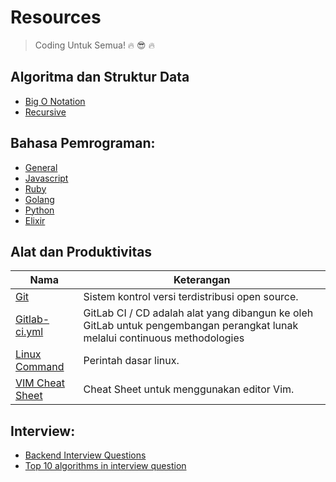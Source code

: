 # Resources

>  Coding Untuk Semua! :fire: :sunglasses: :fire:

## Algoritma dan Struktur Data
* [Big O Notation](https://github.com/ervinismu/everyone-write-code/blob/master/Algorithms/bigoNotation.md)
* [Recursive](https://github.com/ervinismu/coding-untuk-semua/blob/master/Algorithms/recursion.md)

## Bahasa Pemrograman:
*  [General](https://github.com/ervinismu/everyone-write-code/blob/master/general.md)
*  [Javascript](https://github.com/ervinismu/everyone-write-code/blob/master/javascript.md)
*  [Ruby](https://github.com/ervinismu/everyone-write-code/blob/master/ruby.md)
*  [Golang](https://github.com/ervinismu/everyone-write-code/blob/master/golang.md)
*  [Python](https://github.com/ervinismu/everyone-write-code/blob/master/python.md)
*  [Elixir](https://github.com/ervinismu/everyone-write-code/blob/master/elixir.md)

## Alat dan Produktivitas

| Nama        | Keterangan           |
| ------------- |---------------|
| [Git](https://git-scm.com/)                                                           | Sistem kontrol versi terdistribusi open source. |
| [Gitlab-ci.yml](https://docs.gitlab.com/ee/ci/)                                       | GitLab CI / CD adalah alat yang dibangun ke oleh GitLab untuk pengembangan perangkat lunak melalui continuous methodologies      |
| [Linux Command](https://maker.pro/linux/tutorial/basic-linux-commands-for-beginners)  | Perintah dasar linux.      |
| [VIM Cheat Sheet](https://gist.github.com/ervinismu/dc438d3668dbacb04ab36c65c4fb5570) | Cheat Sheet untuk menggunakan editor Vim. |

## Interview:
*  [Backend Interview Questions](https://github.com/arialdomartini/Back-End-Developer-Interview-Questions)
*  [Top 10 algorithms in interview question](https://www.geeksforgeeks.org/top-10-algorithms-in-interview-questions/)
